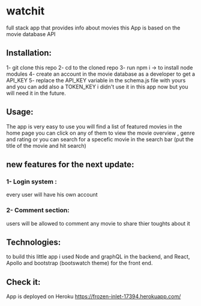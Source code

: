 # watchit
full stack app that provides info about movies
this App is based on the movie database API 

## Installation:
1- git clone this repo 
2- cd to the cloned repo
3- run npm i -> to install node modules 
4- create an account in the movie database as a developer to get a API_KEY
5- replace the API_KEY variable in the schema.js file with yours and you can add also a TOKEN_KEY i didn't use it in this app now but you will need it in the future.

## Usage:

The app is very easy to use you will find a list of featured movies in the home page you can click on any of them to view the movie overview , genre and rating or you can search for a specefic movie in the search bar (put the title of the movie and hit search)

## new features for the next update:

### 1- Login system :
every user will have his own account 
### 2- Comment section:
users will be allowed to comment any movie to share thier toughts about it

## Technologies:
to build this little app i used Node and graphQL in the backend, and React, Apollo and bootstrap (bootswatch theme) for the front end.

## Check it:
App is deployed on Heroku
https://frozen-inlet-17394.herokuapp.com/
